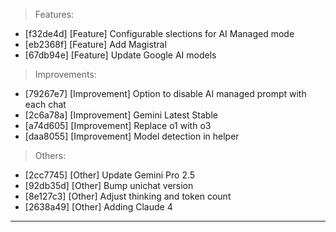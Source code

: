 > Features:
- [f32de4d] [Feature] Configurable slections for AI Managed mode
- [eb2368f] [Feature] Add Magistral
- [67db94e] [Feature] Update Google AI models

> Improvements:
- [79267e7] [Improvement] Option to disable AI managed prompt with each chat
- [2c6a78a] [Improvement] Gemini Latest Stable
- [a74d605] [Improvement] Replace o1 with o3
- [daa8055] [Improvement] Model detection in helper

> Others:
- [2cc7745] [Other] Update Gemini Pro 2.5
- [92db35d] [Other] Bump unichat version
- [8e127c3] [Other] Adjust thinking and token count
- [2638a49] [Other] Adding Claude 4


---
